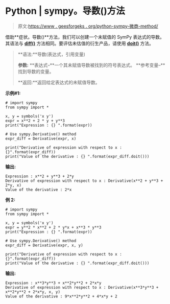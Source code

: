 # Python | sympy。导数()方法

> 原文:[https://www . geesforgeks . org/python-sympy-微商-method/](https://www.geeksforgeeks.org/python-sympy-derivative-method/)

借助**症状。导数()**方法，我们可以创建一个未赋值的 SymPy 表达式的导数。其语法与 **[diff()](https://www.geeksforgeeks.org/python-sympy-diff-method/)** 方法相同。要评估未估值的衍生产品，请使用 **[doit()](https://www.geeksforgeeks.org/python-sympy-doit-method/)** 方法。

> **语法:**导数(表达式，引用变量)
> 
> **参数:**
> **表达式–**一个其未赋值导数被找到的符号表达式。
> **参考变量–**找到导数的变量。
> 
> **返回:**返回给定表达式的未赋值导数。

**示例#1:**

```
# import sympy 
from sympy import * 

x, y = symbols('x y')
expr = x**2 + 2 * y + y**3
print("Expression : {} ".format(expr))

# Use sympy.Derivative() method 
expr_diff = Derivative(expr, x)  

print("Derivative of expression with respect to x : {}".format(expr_diff))  
print("Value of the derivative : {} ".format(expr_diff.doit()))
```

**输出:**

```
Expression : x**2 + y**3 + 2*y 
Derivative of expression with respect to x : Derivative(x**2 + y**3 + 2*y, x)
Value of the derivative : 2*x 

```

**例 2:**

```
# import sympy 
from sympy import * 

x, y = symbols('x y')
expr = y**2 * x**2 + 2 * y*x + x**3 * y**3
print("Expression : {} ".format(expr))

# Use sympy.Derivative() method 
expr_diff = Derivative(expr, x, y)  

print("Derivative of expression with respect to x : {}".format(expr_diff))  
print("Value of the derivative : {} ".format(expr_diff.doit()))
```

**输出:**

```
Expression : x**3*y**3 + x**2*y**2 + 2*x*y 
Derivative of expression with respect to x : Derivative(x**3*y**3 + x**2*y**2 + 2*x*y, x, y)
Value of the derivative : 9*x**2*y**2 + 4*x*y + 2 

```